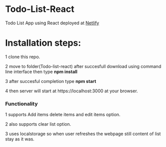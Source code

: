 # Todo-List-React
Todo List App using React deployed at [Netlify](https://todo-list-kk.netlify.app/)
# Installation steps:

1 clone this repo.

2 move to folder(Todo-list-react) after succesfull download using command line interface then type **npm install**

3 after succesful completion type **npm start**

4 then server will start at https://localhost:3000 at your browser.

### Functionality

1 supports Add items delete items and edit items option.

2 also supports clear list option.

3 uses localstorage so when user refreshes the webpage still content of list stay as it was.
